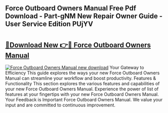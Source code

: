 ## Force Outboard Owners Manual Free Pdf Download - Part-gNM New Repair Owner Guide - User Service Edition PUjYV

# <h2><a href="http://bc76607.oget.top/?id=Force+Outboard+Owners+Manual">🔗Download New 👉🔴 Force Outboard Owners Manual</a></h2>

[![Force Outboard Owners Manual new download](https://i.imgur.com/5g1atiW.png)](http://bc76607.oget.top/?id=Force+Outboard+Owners+Manual)
Your Gateway to Efficiency This guide explores the ways your new Force Outboard Owners Manual can streamline your workflow and boost productivity. Features & Functionality This section explores the various features and capabilities of your new Force Outboard Owners Manual. Experience the power of list of features at your fingertips with your new Force Outboard Owners Manual. Your Feedback is Important Force Outboard Owners Manual. We value your input and are committed to continuous improvement.
